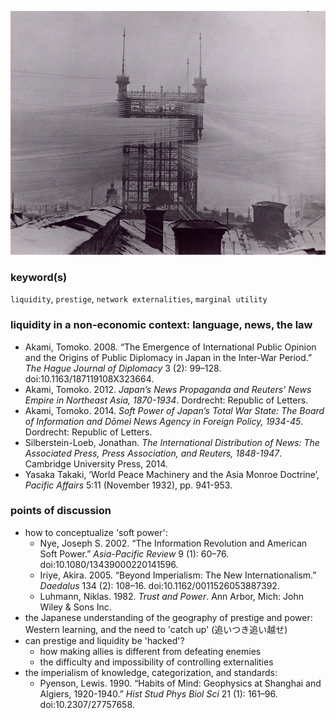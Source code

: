 ![Stockholm Telephone Tower](imgstockholm-telephone-tower-1887-1913-over-5000-telephone-lines-connected-6.jpg)

### keyword(s)
`liquidity`, `prestige`, `network externalities`, `marginal utility`

### liquidity in a non-economic context: language, news, the law
* Akami, Tomoko. 2008. “The Emergence of International Public Opinion and the Origins of Public Diplomacy in Japan in the Inter-War Period.” *The Hague Journal of Diplomacy* 3 (2): 99–128. doi:10.1163/187119108X323664.
* Akami, Tomoko. 2012. *Japan’s News Propaganda and Reuters' News Empire in Northeast Asia, 1870-1934*. Dordrecht: Republic of Letters.
* Akami, Tomoko. 2014. *Soft Power of Japan’s Total War State: The Board of Information and Dōmei News Agency in Foreign Policy, 1934-45*. Dordrecht: Republic of Letters.
* Silberstein-Loeb, Jonathan. *The International Distribution of News: The Associated Press, Press Association, and Reuters, 1848-1947*. Cambridge University Press, 2014.
* Yasaka Takaki, ‘World Peace Machinery and the Asia Monroe Doctrine’, *Pacific Affairs* 5:11 (November 1932), pp. 941-953.

### points of discussion
* how to conceptualize 'soft power':
  * Nye, Joseph S. 2002. “The Information Revolution and American Soft Power.” *Asia-Pacific Review* 9 (1): 60–76. doi:10.1080/13439000220141596.
  * Iriye, Akira. 2005. “Beyond Imperialism: The New Internationalism.” *Daedalus* 134 (2): 108–16. doi:10.1162/0011526053887392.
  * Luhmann, Niklas. 1982. *Trust and Power*. Ann Arbor, Mich: John Wiley & Sons Inc.
* the Japanese understanding of the geography of prestige and power: Western learning, and the need to 'catch up' (追いつき追い越せ)
* can prestige and liquidity be 'hacked'?
  * how making allies is different from defeating enemies
  * the difficulty and impossibility of controlling externalities
* the imperialism of knowledge, categorization, and standards:
  * Pyenson, Lewis. 1990. “Habits of Mind: Geophysics at Shanghai and Algiers, 1920-1940.” *Hist Stud Phys Biol Sci* 21 (1): 161–96. doi:10.2307/27757658.
